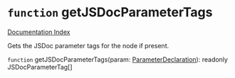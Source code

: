 # `function` getJSDocParameterTags

[Documentation Index](../README.md)

Gets the JSDoc parameter tags for the node if present.

`function` getJSDocParameterTags(param: [ParameterDeclaration](../private.interface.ParameterDeclaration/README.md)): readonly JSDocParameterTag\[]